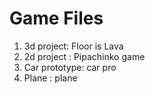 # Game Files 

1) 3d project: Floor is Lava
2) 2d project : Pipachinko game
3) Car prototype: car pro
4) Plane : plane
